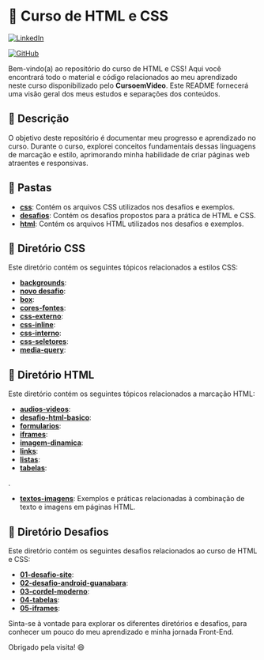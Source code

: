 # 🌟 Curso de HTML e CSS

[![LinkedIn](https://img.shields.io/badge/LinkedIn-gray?style=for-the-badge&logo=linkedin)](https://br.linkedin.com/in/pedro-henrique-stolber-674679181)

[![GitHub](https://img.shields.io/badge/GitHub-gray?style=for-the-badge&logo=github)](https://github.com/stolber)

Bem-vindo(a) ao repositório do curso de HTML e CSS! Aqui você encontrará todo o material e código relacionados ao meu aprendizado neste curso disponibilizado pelo **CursoemVideo**. Este README fornecerá uma visão geral dos meus estudos e separações dos conteúdos.

## 📄 Descrição

O objetivo deste repositório é documentar meu progresso e aprendizado no curso. Durante o curso, explorei conceitos fundamentais dessas linguagens de marcação e estilo, aprimorando minha habilidade de criar páginas web atraentes e responsivas.

## 📂 Pastas

- **[css](./css)**: Contém os arquivos CSS utilizados nos desafios e exemplos.
- **[desafios](./desafios)**: Contém os desafios propostos para a prática de HTML e CSS.
- **[html](./html)**: Contém os arquivos HTML utilizados nos desafios e exemplos.

## 📁 Diretório CSS

Este diretório contém os seguintes tópicos relacionados a estilos CSS:

- **[backgrounds](./css/backgrounds)**: 
- **[novo desafio](./css/novo-desafio)**: 
- **[box](./css/box)**: 
- **[cores-fontes](./css/cores-fontes)**: 
- **[css-externo](./css/css-externo)**: 
- **[css-inline](./css/css-inline)**: 
- **[css-interno](./css/css-interno)**: 
- **[css-seletores](./css/css-seletores)**: 
- **[media-query](./css/media-query)**: 

## 📁 Diretório HTML

Este diretório contém os seguintes tópicos relacionados a marcação HTML:

- **[audios-videos](./html/audios-videos)**: 
- **[desafio-html-basico](./html/desafio-html-basico)**: 
- **[formularios](./html/formularios)**: 
- **[iframes](./html/iframes)**: 
- **[imagem-dinamica](./html/imagem-dinamica)**: 
- **[links](./html/links)**: 
- **[listas](./html/listas)**: 
- **[tabelas](./html/tabelas)**: 

.
- **[textos-imagens](./html/textos-imagens)**: Exemplos e práticas relacionadas à combinação de texto e imagens em páginas HTML.

## 🎯 Diretório Desafios

Este diretório contém os seguintes desafios relacionados ao curso de HTML e CSS:

- **[01-desafio-site](./desafios/01-desafio-site)**: 
- **[02-desafio-android-guanabara](./desafios/02-desafio-android-guanabara)**:  
- **[03-cordel-moderno](./desafios/03-cordel-moderno)**: 
- **[04-tabelas](./desafios/04-tabelas)**: 
- **[05-iframes](./desafios/05-iframes)**: 

Sinta-se à vontade para explorar os diferentes diretórios e desafios, para conhecer um pouco do meu aprendizado e minha jornada Front-End. 

Obrigado pela visita! 😄

